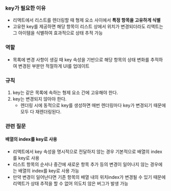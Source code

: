### key가 필요한 이유
- 리액트에서 리스트를 렌더링할 때 형제 요소 사이에서 **특정 항목을 고유하게 식별**
- 고유한 key를 제공하면 해당 항목이 리스트 상에서 위치가 변경되더라도 리액트는 그 아이템을 식별하여 효과적으로 상태 추적 가능

### 역할
- 목록에 변경 사항이 생길 때 key 속성을 기반으로 해당 항목의 상태 변화를 추적하여 변경된 부분만 적절하게 UI를 업데이트

### 규칙
1. key는 같은 목록에 속하는 형제 요소 간에 고유해야 한다.
2. key는 변경되지 않아야 한다. 
	- 렌더링 시에 동적으로 key를 생성하면 매번 렌더링마다 key가 변경되기 때문에 모두 다 재렌더링된다.

### 관련 질문
#### 배열의 index를 key로 사용
- 리액트에서 key 속성을 명시적으로 전달하지 않는 경우 기본적으로 배열의 index를 key로 사용
- 리스트 항목의 순서나 중간에 새로운 항목 추가 등의 변경이 일어나지 않는 경우에는 배열의 index를 key로 사용 가능
- 만약 변경이 일어난다면 기존 항목의 배열 내의 위치index가 변경될 수 있기 때문에 리액트가 상태 추적을 할 수 없어 의도치 않은 버그가 발생 가능